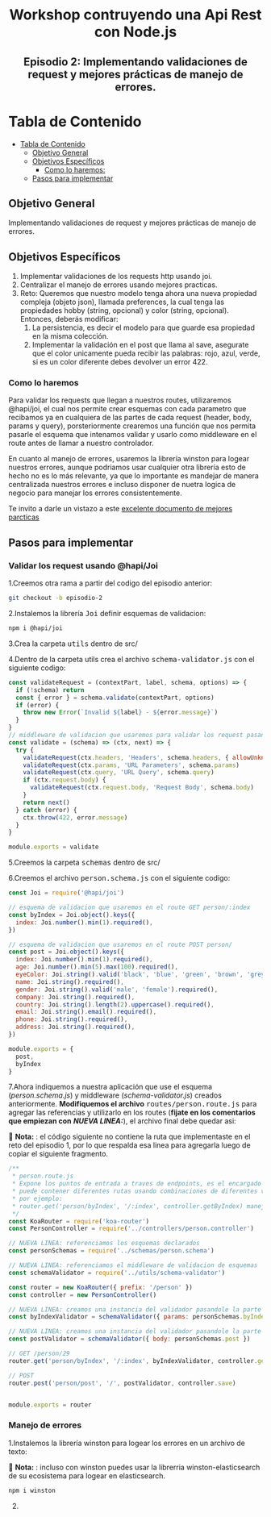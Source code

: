 <h1 align="center">Workshop contruyendo una Api Rest con Node.js</h1>

<h2 align="center">
Episodio 2: Implementando validaciones de request y mejores prácticas de manejo de errores.
</h2>

# Tabla de Contenido

- [Tabla de Contenido](#tabla-de-contenido)
  - [Objetivo General](#objetivo-general)
  - [Objetivos Específicos](#objetivos-específicos)
    - [Como lo haremos:](#como-lo-haremos)
  - [Pasos para implementar](#pasos-para-implementar)

## Objetivo General

Implementando validaciones de request y mejores prácticas de manejo de errores.

## Objetivos Específicos

1. Implementar validaciones de los requests http usando joi.
2. Centralizar el manejo de errores usando mejores practicas.
3. Reto: Queremos que nuestro modelo tenga ahora una nueva propiedad compleja (objeto json), llamada preferences, la cual tenga las propiedades hobby (string, opcional) y color (string, opcional). Entonces, deberás modificar:
   1. La persistencia, es decir el modelo para que guarde esa propiedad en la misma colección.
   2. Implementar la validación en el post que llama al save, asegurate que el color unicamente pueda recibir las palabras: rojo, azul, verde, si es un color diferente debes devolver un error 422.

### Como lo haremos

Para validar los requests que llegan a nuestros routes, utilizaremos @hapi/joi, el cual nos permite crear esquemas con cada parametro que recibamos ya en cualquiera de las partes de cada request (header, body, params y query), porsteriormente crearemos una función que nos permita pasarle el esquema que intenamos validar y usarlo como middleware en el route antes de llamar a nuestro controlador.

En cuanto al manejo de errores, usaremos la librería winston para logear nuestros errores, aunque podriamos usar cualquier otra librería esto de hecho no es lo más relevante, ya que lo importante es mandejar de manera centralizada nuestros errores e incluso disponer de nuetra logica de negocio para manejar los errores consistentemente.

Te invito a darle un vistazo a este [excelente documento de mejores parcticas](https://github.com/goldbergyoni/nodebestpractices#2-error-handling-practices)

## Pasos para implementar

### Validar los request usando @hapi/Joi

1.Creemos otra rama a partir del codigo del episodio anterior:

``` bash
git checkout -b episodio-2
```

2.Instalemos la librería <kbd>Joi</kbd> definir esquemas de validacion:

``` bash
npm i @hapi/joi
```

3.Crea la carpeta <kbd>utils</kbd> dentro de src/

4.Dentro de la carpeta utils crea el archivo <kbd>schema-validator.js</kbd> con el siguiente codigo:

```javascript
const validateRequest = (contextPart, label, schema, options) => {
  if (!schema) return
  const { error } = schema.validate(contextPart, options)
  if (error) {
    throw new Error(`Invalid ${label} - ${error.message}`)
  }
}
// middleware de validacion que usaremos para validar los request pasandole un determinado esquema
const validate = (schema) => (ctx, next) => {
  try {
    validateRequest(ctx.headers, 'Headers', schema.headers, { allowUnknown: true })
    validateRequest(ctx.params, 'URL Parameters', schema.params)
    validateRequest(ctx.query, 'URL Query', schema.query)
    if (ctx.request.body) {
      validateRequest(ctx.request.body, 'Request Body', schema.body)
    }
    return next()
  } catch (error) {
    ctx.throw(422, error.message)
  }
}

module.exports = validate

```

5.Creemos la carpeta <kbd>schemas</kbd> dentro de src/

6.Creemos el archivo <kbd>person.schema.js</kbd> con el siguiente codigo:

```javascript
const Joi = require('@hapi/joi')

// esquema de validacion que usaremos en el route GET person/:index
const byIndex = Joi.object().keys({
  index: Joi.number().min(1).required(),
})

// esquema de validacion que usaremos en el route POST person/
const post = Joi.object().keys({
  index: Joi.number().min(1).required(),
  age: Joi.number().min(5).max(100).required(),
  eyeColor: Joi.string().valid('black', 'blue', 'green', 'brown', 'grey').required(),
  name: Joi.string().required(),
  gender: Joi.string().valid('male', 'female').required(),
  company: Joi.string().required(),
  country: Joi.string().length(2).uppercase().required(),
  email: Joi.string().email().required(),
  phone: Joi.string().required(),
  address: Joi.string().required(),
})

module.exports = {
  post,
  byIndex
}

```

7.Ahora indiquemos a nuestra aplicación que use el esquema (*person.schema.js*) y middleware (*schema-validator.js*) creados anteriormente. **Modifiquemos el archivo** <kbd>routes/person.route.js</kbd> para agregar las referencias y utilizarlo en los routes (**fijate en los comentarios que empiezan con** ***NUEVA LINEA:***), el archivo final debe quedar asi:

:speech_balloon: **Nota:** : el código siguiente no contiene la ruta que implementaste en el reto del episodio 1, por lo que respalda esa linea para agregarla luego de copiar el siguiente fragmento.

``` javascript
/**
 * person.route.js
 * Expone los puntos de entrada a traves de endpoints, es el encargado de recibir las solicitudes http que los usuarios o clientes del api nos envia.
 * puede contener diferentes rutas usando combinaciones de diferentes verbos http y parametros
 * por ejemplo:
 * router.get('person/byIndex', '/:index', controller.getByIndex) maneja la solicitudes desde person/99 donde 99 es el valor del parametro index
 */
const KoaRouter = require('koa-router')
const PersonController = require('../controllers/person.controller')

// NUEVA LINEA: referenciamos los esquemas declarados
const personSchemas = require('../schemas/person.schema')

// NUEVA LINEA: referenciamos el middleware de validacion de esquemas
const schemaValidator = require('../utils/schema-validator')

const router = new KoaRouter({ prefix: '/person' })
const controller = new PersonController()

// NUEVA LINEA: creamos una instancia del validador pasandole la parte del request que queremos validar en este caso (params) y el esquema apropiado
const byIndexValidator = schemaValidator({ params: personSchemas.byIndex })

// NUEVA LINEA: creamos una instancia del validador pasandole la parte del request que queremos validar en este caso (body) y el esquema apropiado
const postValidator = schemaValidator({ body: personSchemas.post })

// GET /person/29
router.get('person/byIndex', '/:index', byIndexValidator, controller.getByIndex)

// POST
router.post('person/post', '/', postValidator, controller.save)


module.exports = router
```

### Manejo de errores

1.Instalemos la librería winston para logear los errores en un archivo de texto:

:speech_balloon: **Nota:** : incluso con winston puedes usar la librerria winston-elasticsearch de su ecosistema para logear en elasticsearch.

``` bash
npm i winston

```
2. 